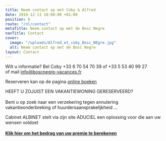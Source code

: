 ```yaml
---
title: Neem contact op met Coby & Alfred
date: 2016-12-11 10:00:00 +01:00
position: 6
route: "/nl/contact"
metaTitle: Neem contact op met de Bosc Negre
navTitle: Contact
cover:
  image: "/uploads/Alfred_et_coby_Bosc_NEgre.jpg"
  alt: Neem contact op met de Bosc Negre
layout: Contact
---
```


Wilt u informatie? Bel Coby \+33 6 70 54 70 39 of \+33 5 53 40 99 27\
of mail [info@boscnegre-vacances.fr](mailto:info@boscnegre-vacances.fr)

Reserveren kan op de pagina [online boeken](https://premium.secureholiday.net/nl/14230/)

HEEFT U ZOJUIST EEN VAKANTIEWONING GERESERVEERD?\
\
Bent u op zoek naar een verzekering tegen annulering vakantieonderbreking of huurdersaansprakelijkheid ...

Cabinet ALBINET stelt via zijn site ADUCIEL een oplossing voor die aan uw wensen voldoet \
\
**[Klik hier om het bedrag van uw premie te berekenen](http://www.aduciel.fr/Particuliers/Vacances/adar-assurance-annulation-partenaires.aspx?lang=nl&id=641500)**